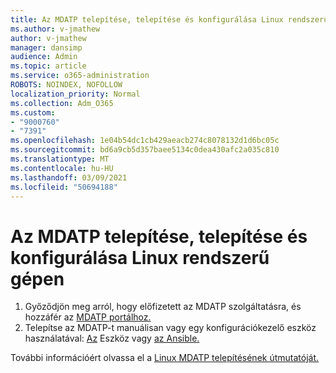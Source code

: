 ```yaml
---
title: Az MDATP telepítése, telepítése és konfigurálása Linux rendszerű gépen
ms.author: v-jmathew
author: v-jmathew
manager: dansimp
audience: Admin
ms.topic: article
ms.service: o365-administration
ROBOTS: NOINDEX, NOFOLLOW
localization_priority: Normal
ms.collection: Adm_O365
ms.custom:
- "9000760"
- "7391"
ms.openlocfilehash: 1e04b54dc1cb429aeacb274c8078132d1d6bc05c
ms.sourcegitcommit: bd6a9cb5d357baee5134c0dea430afc2a035c810
ms.translationtype: MT
ms.contentlocale: hu-HU
ms.lasthandoff: 03/09/2021
ms.locfileid: "50694188"
---
```

# <a name="install-deploy-and-configure-mdatp-on-a-linux-machine"></a>Az MDATP telepítése, telepítése és konfigurálása Linux rendszerű gépen

1. Győződjön meg arról, hogy előfizetett az MDATP szolgáltatásra, és hozzáfér az [MDATP portálhoz.](https://go.microsoft.com/fwlink/?linkid=2144512)
2. Telepítse az [](https://go.microsoft.com/fwlink/?linkid=2144809) MDATP-t manuálisan vagy egy konfigurációkezelő eszköz használatával: [Az](https://go.microsoft.com/fwlink/?linkid=2144715) Eszköz vagy [az Ansible.](https://go.microsoft.com/fwlink/?linkid=2144716)

További információért olvassa el a [Linux MDATP telepítésének útmutatóját.](https://go.microsoft.com/fwlink/?linkid=2144717)
